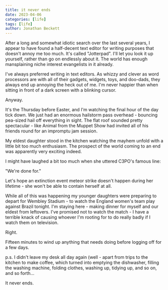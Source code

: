 ```yaml
---
title: it never ends
date: 2023-04-06
categories: [life]
tags: [life]
author: Jonathan Beckett
---
```


After a long and somewhat idiotic search over the last several years, I appear to have found a half-decent text editor for writing purposes that doesn't annoy me too much. It's called "Jotterpad". I'll let you look it up yourself, rather than go on endlessly about it. The world has enough mansplaining niche interest evangelists in it already.

I've always preferred writing in text editors. As whizzy and clever as word processors are with all of their gadgets, widgets, toys, and doo-dads, they always end up annoying the heck out of me. I'm never happier than when sitting in front of a dark screen with a blinking cursor.

Anyway.

It's the Thursday before Easter, and I'm watching the final hour of the day tick down. We just had an enormous hailstorm pass overhead - bouncing pea-sized hail off everything in sight. The flat roof sounded pretty spectacular - like Animal from the Muppet Show had invited all of his friends round for an impromptu jam session.

My eldest daughter stood in the kitchen watching the mayhem unfold with a little bit too much enthusiasm. The prospect of the world coming to an end was apparently very exciting indeed.

I might have laughed a bit too much when she uttered C3PO's famous line:

"We're done for."

Let's hope an extinction event meteor strike doesn't happen during her lifetime - she won't be able to contain herself at all.

While all of this was happening my younger daughters were preparing to depart for Wembley Stadium - to watch the England women's team play against Brazil tonight. I'm staying here - making dinner for myself and our eldest from leftovers. I've promised not to watch the match - I have a terrible knack of causing whoever I'm rooting for to do really badly if I watch them on television.

Right.

Fifteen minutes to wind up anything that needs doing before logging off for a few days.

p.s. I didn't leave my desk all day again (well - apart from trips to the kitchen to make coffee, which turned into emptying the dishwasher, filling the washing machine, folding clothes, washing up, tidying up, and so on, and so forth...

It never ends.